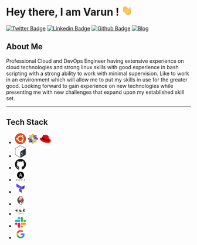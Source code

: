 # Hey there, I am Varun ! <img src="https://raw.githubusercontent.com/varunchandak/varunchandak/master/hi.gif" width="30px">

[![Twitter Badge](https://img.shields.io/badge/-@Varun&nbsp;Chandak-1ca0f1?style=flat&labelColor=black&logo=twitter&logoColor=blue&link=https://twitter.com/kintuparantu)](https://twitter.com/kintuparantu)
[![Linkedin Badge](https://img.shields.io/badge/-Varun%20Chandak-blue?style=flat&labelColor=white&logo=Linkedin&logoColor=blue&link=https://www.linkedin.com/in/chandakvarun/)](https://www.linkedin.com/in/chandakvarun/) 
[![Github Badge](https://img.shields.io/github/followers/varunchandak?label=varunchandak&logo=github&style=flat)](https://github.com/varunchandak)
[![Blog](https://img.shields.io/badge/Blog-vrnchndk.in-blue.svg)](https://vrnchndk.in/)

## About Me
Professional Cloud and DevOps Engineer having extensive experience on cloud technologies and strong linux skills with good experience in bash scripting with a strong ability to work with minimal supervision. Like to work in an environment which will allow me to put my skills in use for the greater good.  Looking forward to gain experience on new technologies while presenting me with new challenges that expand upon my established skill set.

---

## Tech Stack
* <img src="https://raw.githubusercontent.com/varunchandak/varunchandak/master/tech-stack/ubuntu.png" width="30px" alt="Ubuntu"> <img src="https://raw.githubusercontent.com/varunchandak/varunchandak/master/tech-stack/centos.png" width="30px" alt="CentOS"> <img src="https://raw.githubusercontent.com/varunchandak/varunchandak/master/tech-stack/redhat.png" width="30px" alt="RedHat">
* <img src="https://raw.githubusercontent.com/varunchandak/varunchandak/master/tech-stack/bash.png" width="30px" alt="Bash">
* <img src="https://raw.githubusercontent.com/varunchandak/varunchandak/master/tech-stack/github.png" width="30px" alt="Github">
* <img src="https://raw.githubusercontent.com/varunchandak/varunchandak/master/tech-stack/ansible.png" width="30px" alt="Ansible">
* <img src="https://raw.githubusercontent.com/varunchandak/varunchandak/master/tech-stack/terraform.png" width="30px" alt="Terraform">
* <img src="https://raw.githubusercontent.com/varunchandak/varunchandak/master/tech-stack/jenkins.png" width="30px" alt="Jenkins">
* <img src="https://raw.githubusercontent.com/varunchandak/varunchandak/master/tech-stack/elk.png" width="30px" alt="ELK">
* <img src="https://raw.githubusercontent.com/varunchandak/varunchandak/master/tech-stack/slack.png" width="30px" alt="Slack">
* <img src="https://raw.githubusercontent.com/varunchandak/varunchandak/master/tech-stack/google.png" width="30px" alt="Google">

<!--

---
## Cloud Experience
<img src="https://raw.githubusercontent.com/varunchandak/varunchandak/master/aws/_GroupIcons/AWS-Cloud-alt_light-bg@4x.png" width="30px" alt="AWS">
<br>
<img src="https://raw.githubusercontent.com/varunchandak/varunchandak/master/gcp/AWS-Cloud-alt_light-bg@4x.png" width="30px" alt="AWS">



---
## Certifications
### AWS
<img src="https://raw.githubusercontent.com/varunchandak/varunchandak/master/certs/aws-certification-badges-v1.png" width="auto" height="300">

### GCP
<img src="https://api.accredible.com/v1/frontend/credential_website_embed_image/badge/12940855" width="174" height="174">



## Experience
**CloudCover Consultancy Pvt. Ltd.**, Pune, Maharashtra (May 2013 – January 2016)  
**Designation**: Senior DevOps Engineer

Roles and Responsibilities:
* Working on different cloud environments, such as AWS and GCP.
* Handling network infrastructure of different clients on cloud platform.
* Working with AWS CLI and Shell Scripts to automate tasks.
* Regularly create and implement shell scripts to automate processes as per requirements.
* Knowledge Transfer on new technologies or tools and shell programs developed.
* Using GitHub to maintain different repositories to collaborate on programs and different code blocks.
* Client interaction to setup cloud infrastructure with proper access policies, network configuration and compute power.
* CI/CD management using Jenkins.
* Configuration and deployment management using Ansible.
* Using GitHub to maintain repositories to collaborate and version control.
* Working with AWS CLI and Shell Scripts to automate tasks.
* Infrastructure management using Terraform/Cloudformation.
* Manage and coordinate with team on deployments and meetings.

---

**Mithi Software Technologies Pvt. Ltd.**, Pune, Maharashtra (May 2013 – January 2016)  
**Designation**: Systems Engineer

Roles and Responsibilities:  
* Monitoring, Managing and Troubleshooting the network Infrastructure.  
* Interact effectively with members of the various technical teams within the organization.  
* Servers migration from hardware to cloud on Amazon Web Services (AWS).  
* Working with AWS CLI and Shell Scripts to automate tasks.
* Configuring servers for hosted email services.
* Addressing the performance bottleneck and ensuring maximum network and Server uptime.
* Migrating servers from on-premises to Amazon Web Services (AWS).
* Employing new technologies to solve difficult problems and issues using given set of skills.
* Building and delivering stable, serviceable solutions in an independent fashion in regards with the company's requirements.
* Hands on experience on different monitoring tools such as PRTG, Nagios.
* Handling multiple instances, volumes and snapshots within a single AWS Console.
* Managing capacity of storage and NAS, such as FreeNAS, NexentaStor and related activities such as Disk Mirroring, scheduling jobs, etc.

### Education
B. Tech (IT) | PIET, Jaipur | 2007 – 2011
HSC Science | Hindustani Kendriya Vidyalaya | 2006 – 2007
SSC | BRCM Public School | 2003 – 2004


Here are some ideas to get you started:

- 🔭 I’m currently working on ...
- 🌱 I’m currently learning ...
- 👯 I’m looking to collaborate on ...
- 🤔 I’m looking for help with ...
- 💬 Ask me about ...
- 📫 How to reach me: ...
- 😄 Pronouns: ...
- ⚡ Fun fact: ...


-->
